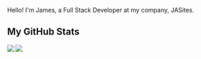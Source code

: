 Hello! I'm James, a Full Stack Developer at my company, JASites.


## My GitHub Stats
<a>
  <img align="left" src="https://github-readme-stats.vercel.app/api?username=jamesa9283&count_private=true&show_icons=true" />
</a>
<a>
  <img align="left" src="https://github-readme-stats.vercel.app/api/top-langs/?username=jamesa9283&layout=compact" />
</a>